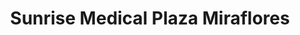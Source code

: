 ---
title: "Sunrise Medical Plaza Miraflores"
url: /tegucigalpa/sunrise-medical-plaza-miraflores/
shop: general
---